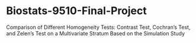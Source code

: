 # Biostats-9510-Final-Project
Comparison of Different Homogeneity Tests: Contrast Test, Cochran’s Test, and Zelen’s Test on a Multivariate Stratum Based on the Simulation Study

